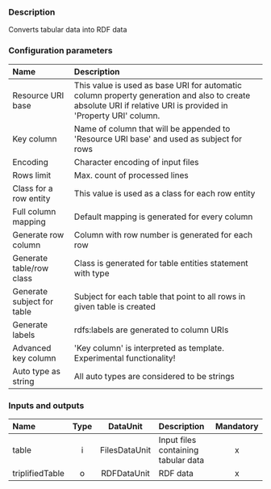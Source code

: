 ### Description

Converts tabular data into RDF data

### Configuration parameters

| Name | Description |
|:----|:----|
|Resource URI base | This value is used as base URI for automatic column property generation and also to create absolute URI if relative URI is provided in 'Property URI' column. |
|Key column | Name of column that will be appended to 'Resource URI base' and used as subject for rows |
|Encoding   | Character encoding of input files |
|Rows limit | Max. count of processed lines |
|Class for a row entity | This value is used as a class for each row entity |
|Full column mapping | Default mapping is generated for every column |
|Generate row column | Column with row number is generated for each row |
|Generate table/row class | Class is generated for table entities statement with type |
|Generate subject for table | Subject for each table that point to all rows in given table is created |
|Generate labels | rdfs:labels are generated to column URIs |
|Advanced key column | 'Key column' is interpreted as template. Experimental functionality! |
|Auto type as string | All auto types are considered to be strings |

### Inputs and outputs

|Name |Type | DataUnit | Description | Mandatory |
|:--------|:------:|:------:|:-------------|:---------------------:|
|table           |i| FilesDataUnit| Input files containing tabular data |x|
|triplifiedTable |o| RDFDataUnit  | RDF data |x|
